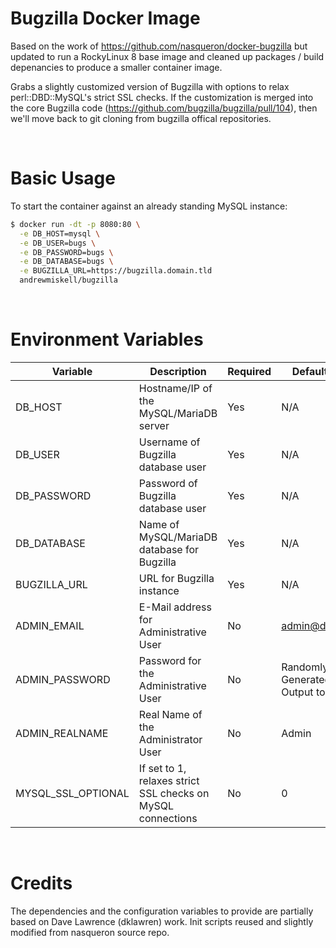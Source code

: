 # Bugzilla Docker Image

Based on the work of https://github.com/nasqueron/docker-bugzilla but updated to run a RockyLinux 8 base image and cleaned up packages / build depenancies to produce a smaller container image.

Grabs a slightly customized version of Bugzilla with options to relax perl::DBD::MySQL's strict SSL checks. If the customization is merged into 
the core Bugzilla code (https://github.com/bugzilla/bugzilla/pull/104), then we'll move back to git cloning from bugzilla offical repositories.

&nbsp;
# Basic Usage

To start the container against an already standing MySQL instance:

```bash
$ docker run -dt -p 8080:80 \
  -e DB_HOST=mysql \
  -e DB_USER=bugs \
  -e DB_PASSWORD=bugs \
  -e DB_DATABASE=bugs \
  -e BUGZILLA_URL=https://bugzilla.domain.tld
  andrewmiskell/bugzilla
```

&nbsp;
# Environment Variables

| Variable | Description | Required | Default Value |
|----------|-------------|----------|---------------|
| DB_HOST | Hostname/IP of the MySQL/MariaDB server | Yes | N/A
| DB_USER | Username of Bugzilla database user | Yes | N/A
| DB_PASSWORD | Password of Bugzilla database user | Yes | N/A
| DB_DATABASE | Name of MySQL/MariaDB database for Bugzilla | Yes | N/A
| BUGZILLA_URL | URL for Bugzilla instance | Yes | N/A
| ADMIN_EMAIL | E-Mail address for Administrative User | No | admin@domain.tld
| ADMIN_PASSWORD | Password for the Administrative User | No | Randomly Generated and Output to Logs
| ADMIN_REALNAME | Real Name of the Administrator User | No | Admin
| MYSQL_SSL_OPTIONAL | If set to 1, relaxes strict SSL checks on MySQL connections | No | 0


&nbsp;
# Credits

The dependencies and the configuration variables to provide are partially based on Dave Lawrence (dklawren) work. Init scripts reused and slightly modified from nasqueron source repo.
